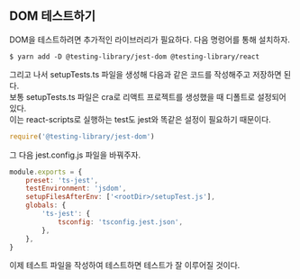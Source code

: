 ## DOM 테스트하기

DOM을 테스트하려면 추가적인 라이브러리가 필요하다. 다음 명령어를 통해 설치하자.

```
$ yarn add -D @testing-library/jest-dom @testing-library/react
```

그리고 나서 setupTests.ts 파일을 생성해 다음과 같은 코드를 작성해주고 저장하면 된다.  
보통 setupTests.ts 파일은 cra로 리액트 프로젝트를 생성했을 때 디폴트로 설정되어있다.  
이는 react-scripts로 실행하는 test도 jest와 똑같은 설정이 필요하기 때문이다.

```js
require('@testing-library/jest-dom')
```

그 다음 jest.config.js 파일을 바꿔주자.

```js
module.exports = {
	preset: 'ts-jest',
	testEnvironment: 'jsdom',
	setupFilesAfterEnv: ['<rootDir>/setupTest.js'],
	globals: {
		'ts-jest': {
			tsconfig: 'tsconfig.jest.json',
		},
	},
}
```

이제 테스트 파일을 작성하여 테스트하면 테스트가 잘 이루어질 것이다.
